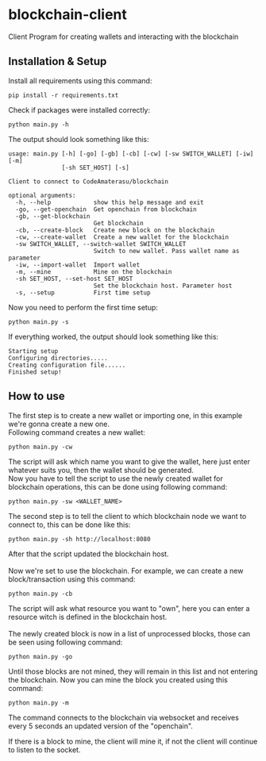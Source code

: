 # blockchain-client
Client Program for creating wallets and interacting with the blockchain

## Installation & Setup

Install all requirements using this command:
```shell
pip install -r requirements.txt
```
Check if packages were installed correctly:
```shell
python main.py -h
```
The output should look something like this:
```shell
usage: main.py [-h] [-go] [-gb] [-cb] [-cw] [-sw SWITCH_WALLET] [-iw] [-m]
               [-sh SET_HOST] [-s]

Client to connect to CodeAmaterasu/blockchain

optional arguments:
  -h, --help            show this help message and exit
  -go, --get-openchain  Get openchain from blockchain
  -gb, --get-blockchain
                        Get blockchain
  -cb, --create-block   Create new block on the blockchain
  -cw, --create-wallet  Create a new wallet for the blockchain
  -sw SWITCH_WALLET, --switch-wallet SWITCH_WALLET
                        Switch to new wallet. Pass wallet name as parameter
  -iw, --import-wallet  Import wallet
  -m, --mine            Mine on the blockchain
  -sh SET_HOST, --set-host SET_HOST
                        Set the blockchain host. Parameter host
  -s, --setup           First time setup
```

Now you need to perform the first time setup:
```shell
python main.py -s
```
If everything worked, the output should look something like this:
```shell
Starting setup
Configuring directories.....
Creating configuration file......
Finished setup!
```

## How to use

The first step is to create a new wallet or importing one, in this example we're gonna create a new one.
<br>
Following command creates a new wallet:
```shell
python main.py -cw
```
The script will ask which name you want to give the wallet, here just enter whatever suits you, then the wallet should be generated.
<br>
Now you have to tell the script to use the newly created wallet for blockchain operations, this can be done using following command:
```shell
python main.py -sw <WALLET_NAME>
```
The second step is to tell the client to which blockchain node we want to connect to, this can be done like this:
```shell
python main.py -sh http://localhost:8080
```
After that the script updated the blockchain host.
<br>
<br>
Now we're set to use the blockchain. For example, we can create a new block/transaction using this command:
```shell
python main.py -cb
```
The script will ask what resource you want to "own", here you can enter a resource witch is defined in the blockchain host.
<br>
<br>
The newly created block is now in a list of unprocessed blocks, those can be seen using following command:
```shell
python main.py -go
```
Until those blocks are not mined, they will remain in this list and not entering the blockchain. Now you can mine the block you created using this command:
```shell
python main.py -m
```

The command connects to the blockchain via websocket and receives every 5 seconds an updated version of the "openchain".

If there is a block to mine, the client will mine it, if not the client will continue to listen to the socket.
